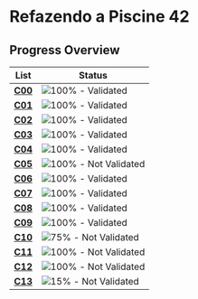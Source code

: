# Refazendo a Piscine 42

## Progress Overview

| List | Status |
| --- | --- |
| [**C00**](https://github.com/AllanDantas21/42Piscine_reloaded/tree/main/c00) | ![100%](https://img.shields.io/badge/Status-100%25-brightgreen) - Validated |
| [**C01**](https://github.com/AllanDantas21/42Piscine_reloaded/tree/main/c01) | ![100%](https://img.shields.io/badge/Status-100%25-brightgreen) - Validated |
| [**C02**](https://github.com/AllanDantas21/42Piscine_reloaded/tree/main/c02) | ![100%](https://img.shields.io/badge/Status-100%25-brightgreen) - Validated |
| [**C03**](https://github.com/AllanDantas21/42Piscine_reloaded/tree/main/c03) | ![100%](https://img.shields.io/badge/Status-100%25-brightgreen) - Validated |
| [**C04**](https://github.com/AllanDantas21/42Piscine_reloaded/tree/main/c04) | ![100%](https://img.shields.io/badge/Status-100%25-brightgreen) - Validated |
| [**C05**](https://github.com/AllanDantas21/42Piscine_reloaded/tree/main/c05) | ![100%](https://img.shields.io/badge/Status-100%25-brightgreen) - Not Validated |
| [**C06**](https://github.com/AllanDantas21/42Piscine_reloaded/tree/main/c06) | ![100%](https://img.shields.io/badge/Status-100%25-brightgreen) - Validated |
| [**C07**](https://github.com/AllanDantas21/42Piscine_reloaded/tree/main/c07) | ![100%](https://img.shields.io/badge/Status-100%25-brightgreen) - Validated |
| [**C08**](https://github.com/AllanDantas21/42Piscine_reloaded/tree/main/c08) | ![100%](https://img.shields.io/badge/Status-100%25-brightgreen) - Validated |
| [**C09**](https://github.com/AllanDantas21/42Piscine_reloaded/tree/main/c09) | ![100%](https://img.shields.io/badge/Status-100%25-brightgreen) - Validated |
| [**C10**](https://github.com/AllanDantas21/42Piscine_reloaded/tree/main/c10) | ![75%](https://img.shields.io/badge/Status-75%25-yellow) - Not Validated |
| [**C11**](https://github.com/AllanDantas21/42Piscine_reloaded/tree/main/c11) | ![100%](https://img.shields.io/badge/Status-100%25-brightgreen) - Not Validated |
| [**C12**](https://github.com/AllanDantas21/42Piscine_reloaded/tree/main/c12) | ![100%](https://img.shields.io/badge/Status-100%25-brightgreen) - Not Validated |
| [**C13**](https://github.com/AllanDantas21/42Piscine_reloaded/tree/main/c13) | ![15%](https://img.shields.io/badge/Status-15%25-red) - Not Validated |
